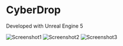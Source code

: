 # CyberDrop

Developed with Unreal Engine 5

![Screenshot1](https://github.com/leoisrael/CyberDrop-Game/assets/34001403/02a0eca2-f2c5-4994-97a7-26e2b13201af)
![Screenshot2](https://github.com/leoisrael/CyberDrop-Game/assets/34001403/2f998388-a880-46df-a36d-aa1ca54b6de2)
![Screenshot3](https://github.com/leoisrael/CyberDrop-Game/assets/34001403/d2b066fd-fff6-472a-a2a5-af0947ea8280)
